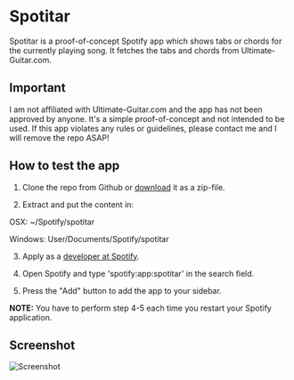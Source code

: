 Spotitar
=======

Spotitar is a proof-of-concept Spotify app which shows tabs or chords for the currently playing song. It fetches the tabs and chords from Ultimate-Guitar.com.

## Important
I am not affiliated with Ultimate-Guitar.com and the app has not been approved by anyone. It's a simple proof-of-concept and not intended to be used. If this app violates any rules or guidelines, please contact me and I will remove the repo ASAP!

## How to test the app
1. Clone the repo from Github or [download](https://github.com/Linuus/spotitar/archive/master.zip) it as a zip-file.

2. Extract and put the content in:

  OSX: ~/Spotify/spotitar
  
  Windows: User/Documents/Spotify/spotitar

3. Apply as a [developer at Spotify](https://developer.spotify.com/technologies/apps/).

4. Open Spotify and type 'spotify:app:spotitar' in the search field.

5. Press the "Add" button to add the app to your sidebar.

**NOTE:** You have to perform step 4-5 each time you restart your Spotify application.

## Screenshot
![Screenshot](https://raw.github.com/Linuus/spotitar/master/images/screen.png "Screenshot")
